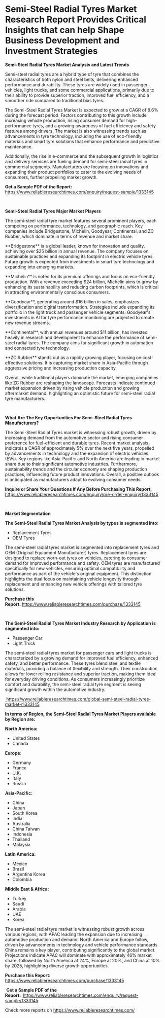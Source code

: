 <p><h1>Semi-Steel Radial Tyres Market Research Report Provides Critical Insights that can help Shape Business Development and Investment Strategies</h1></p><p><strong>Semi-Steel Radial Tyres Market Analysis and Latest Trends</strong></p>
<p><p>Semi-steel radial tyres are a hybrid type of tyre that combines the characteristics of both nylon and steel belts, delivering enhanced performance and durability. These tyres are widely used in passenger vehicles, light trucks, and some commercial applications, primarily due to their ability to provide superior traction, improved fuel efficiency, and a smoother ride compared to traditional bias tyres.</p><p>The Semi-Steel Radial Tyres Market is expected to grow at a CAGR of 8.6% during the forecast period. Factors contributing to this growth include increasing vehicle production, rising consumer demand for high-performance tyres, and a growing awareness of fuel efficiency and safety features among drivers. The market is also witnessing trends such as advancements in tyre technology, including the use of eco-friendly materials and smart tyre solutions that enhance performance and predictive maintenance.</p><p>Additionally, the rise in e-commerce and the subsequent growth in logistics and delivery services are fueling demand for semi-steel radial tyres in commercial segments. Manufacturers are focusing on innovations and expanding their product portfolios to cater to the evolving needs of consumers, further propelling market growth.</p></p>
<p><strong>Get a Sample PDF of the Report:&nbsp;</strong> <a href="https://www.reliableresearchtimes.com/enquiry/request-sample/1333145?utm_campaign=1994&utm_medium=2&utm_source=Github&utm_content=ia&utm_term=27122024&utm_id=semi-steel-radial-tyres">https://www.reliableresearchtimes.com/enquiry/request-sample/1333145</a></p>
<p>&nbsp;</p>
<p><strong>Semi-Steel Radial Tyres Major Market Players</strong></p>
<p><p>The semi-steel radial tyre market features several prominent players, each competing on performance, technology, and geographic reach. Key companies include Bridgestone, Michelin, Goodyear, Continental, and ZC Rubber, which dominate in terms of revenue and market share.</p><p>**Bridgestone** is a global leader, known for innovation and quality, achieving over $25 billion in annual revenue. The company focuses on sustainable practices and expanding its footprint in electric vehicle tyres. Future growth is expected from investments in smart tyre technology and expanding into emerging markets.</p><p>**Michelin** is noted for its premium offerings and focus on eco-friendly production. With a revenue exceeding $24 billion, Michelin aims to grow by enhancing its sustainability and reducing carbon footprints, which is critical in attracting environmentally conscious consumers.</p><p>**Goodyear**, generating around $16 billion in sales, emphasizes diversification and digital transformation. Strategies include expanding its portfolio in the light truck and passenger vehicle segments. Goodyear's investments in AI for tyre performance monitoring are projected to create new revenue streams.</p><p>**Continental**, with annual revenues around $11 billion, has invested heavily in research and development to enhance the performance of semi-steel radial tyres. The company aims for significant growth in automation and connected tyre technology.</p><p>**ZC Rubber** stands out as a rapidly growing player, focusing on cost-effective solutions. It is capturing market share in Asia-Pacific through aggressive pricing and increasing production capacity.</p><p>Overall, while traditional players dominate the market, emerging companies like ZC Rubber are reshaping the landscape. Forecasts indicate continued market expansion driven by rising vehicle production and growing aftermarket demand, highlighting an optimistic future for semi-steel radial tyre manufacturers.</p></p>
<p>&nbsp;</p>
<p><strong>What Are The Key Opportunities For Semi-Steel Radial Tyres Manufacturers?</strong></p>
<p><p>The Semi-Steel Radial Tyres market is witnessing robust growth, driven by increasing demand from the automotive sector and rising consumer preference for fuel-efficient and durable tyres. Recent market analysis indicates a CAGR of approximately 5% over the next five years, propelled by advancements in technology and the expansion of electric vehicles (EVs). Key regions like Asia-Pacific and North America are leading in market share due to their significant automotive industries. Furthermore, sustainability trends and the circular economy are shaping production practices, influencing future product innovations. Overall, a positive outlook is anticipated as manufacturers adapt to evolving consumer needs.</p></p>
<p><strong>Inquire or Share Your Questions If Any Before Purchasing This Report:</strong> <a href="https://www.reliableresearchtimes.com/enquiry/pre-order-enquiry/1333145?utm_campaign=1994&utm_medium=2&utm_source=Github&utm_content=ia&utm_term=27122024&utm_id=semi-steel-radial-tyres">https://www.reliableresearchtimes.com/enquiry/pre-order-enquiry/1333145</a></p>
<p>&nbsp;</p>
<p><strong>Market Segmentation</strong></p>
<p><strong>The Semi-Steel Radial Tyres Market Analysis by types is segmented into:</strong></p>
<p><ul><li>Replacement Tyres</li><li>OEM Tyres</li></ul></p>
<p><p>The semi-steel radial tyres market is segmented into replacement tyres and OEM (Original Equipment Manufacturer) tyres. Replacement tyres are designed to replace worn-out tyres on vehicles, catering to consumer demand for improved performance and safety. OEM tyres are manufactured specifically for new vehicles, ensuring optimal compatibility and performance as part of the vehicle's original equipment. This distinction highlights the dual focus on maintaining vehicle longevity through replacement and enhancing new vehicle offerings with tailored tyre solutions.</p></p>
<p><strong>Purchase this Report:&nbsp;</strong><a href="https://www.reliableresearchtimes.com/purchase/1333145?utm_campaign=1994&utm_medium=2&utm_source=Github&utm_content=ia&utm_term=27122024&utm_id=semi-steel-radial-tyres">https://www.reliableresearchtimes.com/purchase/1333145</a></p>
<p>&nbsp;</p>
<p><strong>The Semi-Steel Radial Tyres Market Industry Research by Application is segmented into:</strong></p>
<p><ul><li>Passenger Car</li><li>Light Truck</li></ul></p>
<p><p>The semi-steel radial tyres market for passenger cars and light trucks is characterized by a growing demand for improved fuel efficiency, enhanced safety, and better performance. These tyres blend steel and textile materials, providing a balance of flexibility and strength. Their construction allows for lower rolling resistance and superior traction, making them ideal for everyday driving conditions. As consumers increasingly prioritize comfort and durability, the semi-steel radial tyre segment is seeing significant growth within the automotive industry.</p></p>
<p><a href="https://www.reliableresearchtimes.com/global-semi-steel-radial-tyres-market-r1333145?utm_campaign=1994&utm_medium=2&utm_source=Github&utm_content=ia&utm_term=27122024&utm_id=semi-steel-radial-tyres">&nbsp;https://www.reliableresearchtimes.com/global-semi-steel-radial-tyres-market-r1333145</a></p>
<p><strong>In terms of Region, the Semi-Steel Radial Tyres Market Players available by Region are:</strong></p>
<p>
    <p> <strong> North America: </strong>
        <ul>
            <li>United States</li>
            <li>Canada</li>
        </ul>
        </p> 
    <p> <strong> Europe: </strong>
        <ul>
            <li>Germany</li>
            <li>France</li>
            <li>U.K.</li>
            <li>Italy</li>
            <li>Russia</li>
        </ul>
        </p> 
    <p> <strong> Asia-Pacific: </strong>
        <ul>
            <li>China</li>
            <li>Japan</li>
            <li>South Korea</li>
            <li>India</li>
            <li>Australia</li>
            <li>China Taiwan</li>
            <li>Indonesia</li>
            <li>Thailand</li>
            <li>Malaysia</li>
        </ul>
        </p> 
    <p> <strong> Latin America: </strong>
        <ul>
            <li>Mexico</li>
            <li>Brazil</li>
            <li>Argentina Korea</li>
            <li>Colombia</li>
        </ul>
        </p> 
    <p> <strong> Middle East & Africa: </strong>
        <ul>
            <li>Turkey</li>
            <li>Saudi</li>
            <li>Arabia</li>
            <li>UAE</li>
            <li>Korea</li>
        </ul>
    </p>
    </p>
<p><p>The semi-steel radial tyre market is witnessing robust growth across various regions, with APAC leading the expansion due to increasing automotive production and demand. North America and Europe follow, driven by advancements in technology and vehicle performance standards. China remains a key player, contributing significantly to the global market. Projections indicate APAC will dominate with approximately 46% market share, followed by North America at 24%, Europe at 20%, and China at 10% by 2025, highlighting diverse growth opportunities.</p></p>
<p><strong>Purchase this Report: </strong><a href="https://www.reliableresearchtimes.com/purchase/1333145?utm_campaign=1994&utm_medium=2&utm_source=Github&utm_content=ia&utm_term=27122024&utm_id=semi-steel-radial-tyres">https://www.reliableresearchtimes.com/purchase/1333145</a></p>
<p>&nbsp;<strong>Get a Sample PDF of the Report:&nbsp;&nbsp;</strong><a href="https://www.reliableresearchtimes.com/enquiry/request-sample/1333145?utm_campaign=1994&utm_medium=2&utm_source=Github&utm_content=ia&utm_term=27122024&utm_id=semi-steel-radial-tyres">https://www.reliableresearchtimes.com/enquiry/request-sample/1333145</a></p>
<p><strong></strong></p>
<p>Check more reports on <a href="https://www.reliableresearchtimes.com/?utm_campaign=1994&utm_medium=2&utm_source=Github&utm_content=ia&utm_term=27122024&utm_id=semi-steel-radial-tyres">https://www.reliableresearchtimes.com/</a></p>